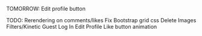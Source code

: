 TOMORROW:
Edit profile button


TODO:
Rerendering on comments/likes
Fix Bootstrap grid css
Delete Images
Filters/Kinetic
Guest Log In
Edit Profile
Like button animation